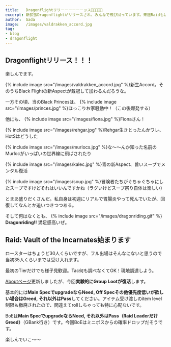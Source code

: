 ```yaml
---
title:   Dragonflightリリーーーーーーッス🐉🐉🐉🐉🐉
excerpt: 新拡張Dragonflightがリリースされ、みんなで飛び回っています。来週Raidもはじまるよ！
author:  Gada
image:   /images/valdrakken_accord.jpg
tag:
- blog
- dragonflight
---
```


## Dragonflightリリース！！！

楽しんでます。

{% include image src="/images/valdrakken_accord.jpg" %}新生Accord。そのうちBlack Flightの新Aspectが戴冠して加わるんだろうな。

一方その頃、当のBlack Princesは、
{% include image src="/images/princes.jpg" %}ほっこりお家騒動中！（この後爆発する）

他にも、
{% include image src="/images/fiona.jpg" %}Fionaさん！

{% include image src="/images/rehgar.jpg" %}Rehgar生きとったんかワレ、HotSはどうした

{% include image src="/images/murlocs.jpg" %}な～～んか知った名前のMurlocがいっぱいの世界線に飛ばされたり

{% include image src="/images/kalec.jpg" %}青の新Aspect、旨いスープでメンタル復活

{% include image src="/images/soup.jpg" %}冒険者たちがぐちゃぐちゃにしたスープですけどそれはいいんですかね（ラグいけどスープ祭り自体は楽しい）

とまあ盛りだくさんだ。私自身は初週にリアルで胃腸炎やって死んでいたが、回復してなんとか追いつきつつある。

そして何はなくとも、
{% include image src="/images/dragonriding.gif" %} **Dragonriding!!** 満足感高いぜ。

## Raid: Vault of the Incarnates始まります

ロースターはちょうど30人くらいですが、フル出場はそんなにないと思うので当初35人くらいまでは受け入れます。

最初のTierだけでも様子見歓迎。Tac何も調べなくてOK！現地調達しよう。

[Aboutページ](./about)更新しましたが、今回**実験的にGroup Lootが復活**します。

基本的には**Main SpecでupgradeならNeed, Off Specその他優先度低いが欲しい場合はGreed, それ以外はPass**してください。アイテム受け渡しのitem level制限も撤廃されたので、間違えてrollしちゃっても特に心配ないです。

BoEは**Main SpecでupgradeならNeed, それ以外はPass（Raid LeaderだけGreed）**（GBank行き）です。今回BoEはミニボスからの確率ドロップだそうです。

楽しんでいこ～～
